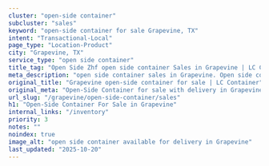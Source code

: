 ```yaml
---
cluster: "open-side container"
subcluster: "sales"
keyword: "open-side container for sale Grapevine, TX"
intent: "Transactional-Local"
page_type: "Location-Product"
city: "Grapevine, TX"
service_type: "open side container"
title_tag: "Open Side Zhf open side container Sales in Grapevine | LC Container"
meta_description: "open side container sales in Grapevine. Open side containers for oversized cargo. Fast delivery, competitive pricing. Serving open side container area. Quote ID: MDC. Call (214) 524-4168 for your free quote today."
original_title: "Grapevine open-side container for sale | LC Container"
original_meta: "Open-Side Container for sale with delivery in Grapevine, TX. LC Container — local Since 2003. Get pricing today."
url_slug: "/grapevine/open-side-container/sales"
h1: "Open-Side Container For Sale in Grapevine"
internal_links: "/inventory"
priority: 3
notes: ""
noindex: true
image_alt: "open side container available for delivery in Grapevine"
last_updated: "2025-10-20"
---
```


<!-- TODO: Add unique city/inventory copy, images, and internal links here. -->

